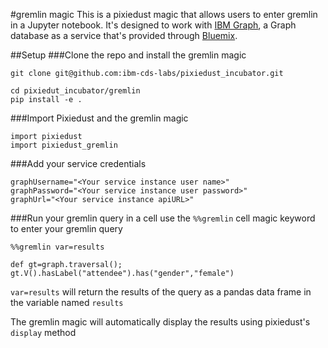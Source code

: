 #gremlin magic
This is a pixiedust magic that allows users to enter gremlin in a Jupyter notebook. It's designed to work with [IBM Graph](http://ibm.biz/ibm-graph), a Graph database as a service that's provided through [Bluemix](http://bluemix.net).

##Setup
###Clone the repo and install the gremlin magic

```
git clone git@github.com:ibm-cds-labs/pixiedust_incubator.git

cd pixiedut_incubator/gremlin
pip install -e .
```
###Import Pixiedust and the gremlin magic

```
import pixiedust
import pixiedust_gremlin
```

###Add your service credentials
```
graphUsername="<Your service instance user name>"
graphPassword="<Your service instance user password>"
graphUrl="<Your service instance apiURL>"
```

###Run your gremlin query
in a cell use the `%%gremlin` cell magic keyword to enter your gremlin query

```
%%gremlin var=results

def gt=graph.traversal();
gt.V().hasLabel("attendee").has("gender","female")
```
`var=results` will return the results of the query as a pandas data frame in the variable named `results`

The gremlin magic will automatically display the results using pixiedust's `display` method
